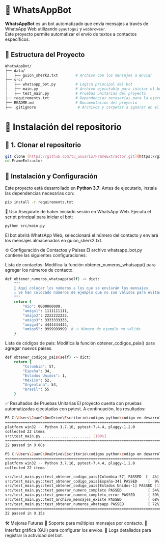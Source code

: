 # 📲 WhatsAppBot

**WhatsAppBot** es un bot automatizado que envía mensajes a través de WhatsApp Web utilizando `pyautogui` y `webbrowser`.  
Este proyecto permite automatizar el envío de textos a contactos específicos.

## 📂 Estructura del Proyecto
```sh
WhatsAppBot/
├── data/
│   ├── guion_sherk2.txt        # Archivo con los mensajes a enviar
├── src/
│   ├── whatsapp_bot.py         # Lógica principal del bot
│   ├── main.py                 # Archivo ejecutable para iniciar el bot
│   ├── test_main.py            # Pruebas unitarias del proyecto
├── requirements.txt            # Dependencias necesarias para la ejecución
├── README.md                   # Documentación del proyecto
├── .gitignore                   # Archivos y carpetas a ignorar en el repositorio

```

# 🚀 Instalación del repositorio

## 📌 1. Clonar el repositorio

```sh
git clone [https://github.com/tu_usuario/FrameExtractor.git](https://github.com/camilotenorio1234/FrameExtractor-/tree/main)
cd FrameExtractor
```

## 🔧 Instalación y Configuración

Este proyecto está desarrollado en **Python 3.7**. Antes de ejecutarlo, instala las dependencias necesarias con:

```sh
pip install -r requirements.txt
```

🚀 Uso
Asegúrate de haber iniciado sesión en WhatsApp Web.
Ejecuta el script principal para iniciar el bot:
```sh
python src/main.py
```
El bot abrirá WhatsApp Web, seleccionará el número del contacto y enviará los mensajes almacenados en guion_sherk2.txt.

⚙️ Configuración de Contactos y Países
El archivo whatsapp_bot.py contiene las siguientes configuraciones:

Lista de contactos:
Modifica la función obtener_numeros_whatsapp() para agregar los números de contacto.


```sh
def obtener_numeros_whatsapp(self) -> dict:
    """
    📌 Aquí colocar los números a los que se enviarán los mensajes.
    ⚠️ Se han colocado números de ejemplo que no son válidos para evitar uso indebido.
    """
    return {
        "mio": 0000000000,
        "amigo1": 1111111111,
        "amigo2": 2222222222,
        "amigo3": 3333333333,
        "amigo4": 4444444444,
        "amigo5": 9999999999  # ⚠️ Número de ejemplo no válido
    }

```
Lista de códigos de país:
Modifica la función obtener_codigos_pais() para agregar nuevos países.
```sh
def obtener_codigos_pais(self) -> dict:
    return {
        "Colombia": 57,
        "España": 34,
        "Estados Unidos": 1,
        "México": 52,
        "Argentina": 54,
        "Brasil": 55
    }
```
✅ Resultados de Pruebas Unitarias
El proyecto cuenta con pruebas automatizadas ejecutadas con pytest.
A continuación, los resultados:
```sh
PS C:\Users\JuanC\OneDrive\Escritorio\codigos python\codigo en desarrollo\whatsapp_bot> pytest src/test_main.py  
========================================================================
platform win32 -- Python 3.7.16, pytest-7.4.4, pluggy-1.2.0
collected 22 items
src\test_main.py ...................... [100%]
========================================================================
22 passed in 0.08s
```
```sh
PS C:\Users\JuanC\OneDrive\Escritorio\codigos python\codigo en desarrollo\whatsapp_bot> pytest -v
========================================================================
platform win32 -- Python 3.7.16, pytest-7.4.4, pluggy-1.2.0
collected 22 items

src/test_main.py::test_obtener_codigo_pais[Colombia-57] PASSED  [  4%]
src/test_main.py::test_obtener_codigo_pais[España-34] PASSED     [  9%]
src/test_main.py::test_obtener_codigo_pais[Estados Unidos-1] PASSED [13%]
src/test_main.py::test_generar_numero_completo PASSED            [ 54%]
src/test_main.py::test_generar_numero_completo_error PASSED      [ 59%]
src/test_main.py::test_archivo_mensajes_existe PASSED            [ 68%]
src/test_main.py::test_obtener_numeros_whatsapp PASSED           [ 72%]
========================================================================
22 passed in 0.15s
```
🛠️ Mejoras Futuras
📌 Soporte para múltiples mensajes por contacto.
📌 Interfaz gráfica (GUI) para configurar los envíos.
📌 Logs detallados para registrar la actividad del bot.



